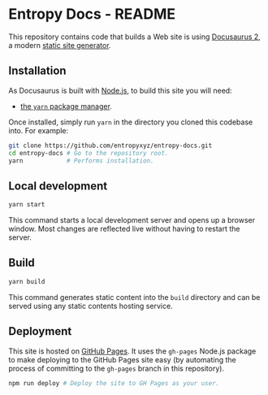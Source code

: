 # Entropy Docs - README

This repository contains code that builds a Web site is using [Docusaurus 2](https://docusaurus.io/), a modern [static site generator](https://en.wikipedia.org/wiki/Static_site_generator).

## Installation

As Docusaurus is built with [Node.js](https://nodejs.org/), to build this site you will need:

* [the `yarn` package manager](https://yarnpkg.com/).

Once installed, simply run `yarn` in the directory you cloned this codebase into. For example:

```sh
git clone https://github.com/entropyxyz/entropy-docs.git
cd entropy-docs # Go to the repository root.
yarn            # Performs installation.
```

## Local development

```sh
yarn start
```

This command starts a local development server and opens up a browser window. Most changes are reflected live without having to restart the server.

## Build

```sh
yarn build
```

This command generates static content into the `build` directory and can be served using any static contents hosting service.

## Deployment

This site is hosted on [GitHub Pages](https://pages.github.com/). It uses the `gh-pages` Node.js package to make deploying to the GitHub Pages site easy (by automating the process of committing to the `gh-pages` branch in this repository).

```sh
npm run deploy # Deploy the site to GH Pages as your user.
```

